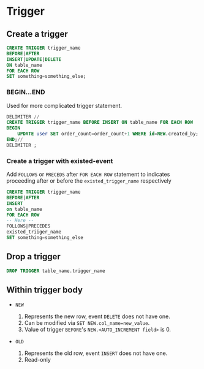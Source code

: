 # Trigger

## Create a trigger

```sql
CREATE TRIGGER trigger_name
BEFORE|AFTER
INSERT|UPDATE|DELETE
ON table_name
FOR EACH ROW
SET something=something_else;
```

### BEGIN...END

Used for more complicated trigger statement.

```sql
DELIMITER //
CREATE TRIGGER trigger_name BEFORE INSERT ON table_name FOR EACH ROW
BEGIN
    UPDATE user SET order_count=order_count+1 WHERE id=NEW.created_by;
END;//
DELIMITER ;
```

### Create a trigger with existed-event

Add `FOLLOWS` or `PRECEDS` after `FOR EACH ROW` statement
to indicates proceeding after or before the `existed_trigger_name` respectively

```sql
CREATE TRIGGER trigger_name
BEFORE|AFTER
INSERT
on table_name
FOR EACH ROW
-- Here --
FOLLOWS|PRECEDES
existed_triiger_name
SET something=something_else
```

## Drop a trigger

```sql
DROP TRIGGER table_name.trigger_name
```

## Within trigger body

- `NEW`

    1. Represents the new row, event `DELETE` does not have one.
    2. Can be modified via `SET NEW.col_name=new_value`.
    3. Value of trigger `BEFORE`'s `NEW.<AUTO_INCREMENT field>` is 0.

- `OLD`

    1. Represents the old row, event `INSERT` does not have one.
    2. Read-only

